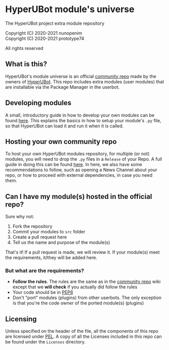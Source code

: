 # HyperUBot module's universe
The HyperUBot project extra module repository

Copyright (C) 2020-2021 nunopenim\
Copyright (C) 2020-2021 prototype74

All rights reserved

## What is this?

HyperUBot's module universe is an official 
[community repo](https://github.com/prototype74/HyperUBot/wiki/Community-Repos) 
made by the owners of 
[HyperUBot](https://github.com/prototype74/HyperUBot). This repo includes 
extra modules (user modules) that are installable via the Package Manager in 
the userbot.

## Developing modules

A small, introductory guide in how to develop your own modules can be found 
[here](https://github.com/prototype74/HyperUBot/wiki/Developing-Modules). 
This explains the basics in how to setup your module's `.py` file, so that 
HyperUBot can load it and run it when it is called.

## Hosting your own community repo

To host your own HyperUBot modules repository, for multiple (or not) modules, 
you will need to drop the `.py` files in a `Release` of your Repo. A full guide 
in doing this can be found 
[here](https://github.com/prototype74/HyperUBot/wiki/Community-Repos#how-to-host-your-own-community-repo). 
In here, we also have some recommendations to follow, such as opening a News 
Channel about your repo, or how to proceed with external dependencies, in case 
you need them.

## Can I have my module(s) hosted in the official repo?

Sure why not:

1. Fork the repository
2. Commit your modules to `src` folder
3. Create a pull request here
4. Tell us the name and purpose of the module(s)

That's it! If a pull request is made, we will review it. If your module(s) meet 
the requirements, it/they will be added here.

### But what are the requirements?

- **Follow the rules**. The rules are the same as in the 
[community repo](https://github.com/prototype74/HyperUBot/wiki/Community-Repos#rules-i-dont-think-so) 
wiki except that we **will check** if you actually did follow the rules
- Your code should be in [PEP8](https://www.python.org/dev/peps/pep-0008/)
- Don't "port" modules (plugins) from other userbots. The only exception is 
that you're the code owner of the ported module(s) (plugins)

## Licensing

Unless specified on the header of the file, all the components of this repo are 
licensed under [PEL](https://github.com/nunopenim/module-universe/blob/master/LICENSE.md). 
A copy of all the Licenses included in this repo can be found under the 
`Licenses` directory.

